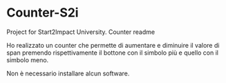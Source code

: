 # Counter-S2i
Project for Start2Impact University. Counter
readme


Ho realizzato un counter che permette di aumentare e diminuire il valore di span premendo rispettivamente il bottone con il simbolo più e quello con il simbolo meno.

Non è necessario installare alcun software.
